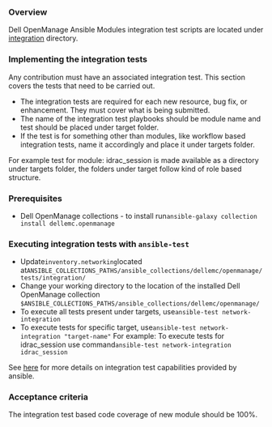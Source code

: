 ### Overview
Dell OpenManage Ansible Modules integration test scripts are located under [integration](./) directory.

### Implementing the integration tests
Any contribution must have an associated integration test. This section covers the
 tests that need to be carried out. 
* The integration tests are required for each new resource, bug fix, or enhancement. They must cover what is being submitted.
* The name of the integration test playbooks should be module name and test should be placed under target folder.
* If the test is for something other than modules, like workflow based integration tests, name it accordingly and place it under targets folder.

For example test for module: idrac_session is made available as a directory under targets folder, the folders under target follow kind of role based structure. 

### Prerequisites
* Dell OpenManage collections - to install run`ansible-galaxy collection
 install dellemc.openmanage`

### Executing integration tests with `ansible-test`
* Update`inventory.networking`located at`ANSIBLE_COLLECTIONS_PATHS/ansible_collections/dellemc/openmanage/tests/integration/`
* Change your working directory to the location of the installed Dell OpenManage collection `$ANSIBLE_COLLECTIONS_PATHS/ansible_collections/dellemc/openmanage/`
* To execute all tests present under targets, use`ansible-test network-integration`
* To execute tests for specific target, use`ansible-test network-integration "target-name"`
  For example: To execute tests for idrac_session use command`ansible-test network-integration idrac_session`

See [here](https://docs.ansible.com/ansible/latest/dev_guide/testing_integration.html) for more details on integration test capabilities provided by ansible.

### Acceptance criteria
The integration test based code coverage of new module should be 100%.
